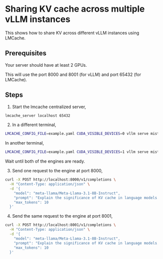 # Sharing KV cache across multiple vLLM instances
This shows how to share KV across different vLLM instances using LMCache.  
## Prerequisites
Your server should have at least 2 GPUs.  

This will use the port 8000 and 8001 (for vLLM) and port 65432 (for LMCache).  
## Steps
1.  Start the lmcache centralized server,
```bash
lmcache_server localhost 65432
```  
2. In a different terminal,  
```bash
LMCACHE_CONFIG_FILE=example.yaml CUDA_VISIBLE_DEVICES=0 vllm serve mistralai/Mistral-7B-Instruct-v0.2 --gpu-memory-utilization 0.8 --port 8000 --kv-transfer-config '{"kv_connector":"LMCacheConnectorV1", "kv_role":"kv_both"}'
```  
In another terminal,   
```bash
LMCACHE_CONFIG_FILE=example.yaml CUDA_VISIBLE_DEVICES=1 vllm serve mistralai/Mistral-7B-Instruct-v0.2 --gpu-memory-utilization 0.8 --port 8001 --kv-transfer-config '{"kv_connector":"LMCacheConnectorV1", "kv_role":"kv_both"}'
```  
Wait until both of the engines are ready.

3.  Send one request to the engine at port 8000,
```bash
curl -X POST http://localhost:8000/v1/completions \
  -H "Content-Type: application/json" \
  -d '{
    "model": "meta-llama/Meta-Llama-3.1-8B-Instruct",
    "prompt": "Explain the significance of KV cache in language models.",
    "max_tokens": 10
  }'
```
4. Send the same request to the engine at port 8001,
```bash
curl -X POST http://localhost:8001/v1/completions \
  -H "Content-Type: application/json" \
  -d '{
    "model": "meta-llama/Meta-Llama-3.1-8B-Instruct",
    "prompt": "Explain the significance of KV cache in language models.",
    "max_tokens": 10
  }'
```